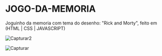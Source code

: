 # JOGO-DA-MEMORIA
Joguinho da memoria com tema do desenho: "Rick and Morty", feito em (HTML | CSS | JAVASCRIPT)


![Capturar2](https://user-images.githubusercontent.com/112132360/204284030-eeb491b7-b362-437d-9acf-65677aba7965.PNG)


![Capturar](https://user-images.githubusercontent.com/112132360/204284074-c3447765-d580-4bdd-b99c-833fe2af0323.PNG)
